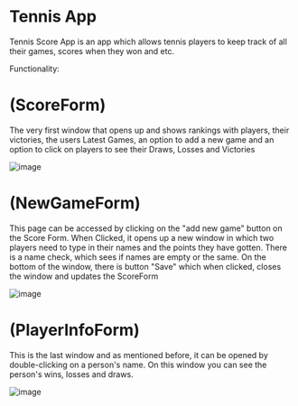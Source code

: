 # Tennis App

Tennis Score App is an app which allows tennis players to keep track of all their games, scores when they won and etc.

Functionality:

# (ScoreForm) 
 The very first window that opens up and shows rankings with players, their victories, the users Latest Games, an option to add a new game and an option to click on players to see their Draws, Losses and Victories

![image](https://github.com/user-attachments/assets/96abcba6-d333-4d15-99cc-b02ac5038f73)


# (NewGameForm)
 This page can be accessed by clicking on the "add new game" button on the Score Form. When Clicked, it opens up a new window in which two players need to type in their names and the points they have gotten. 
 There is a name check, which sees if names are empty or the same.
 On the bottom of the window, there is button "Save" which when clicked, closes the window and updates the ScoreForm

![image](https://github.com/user-attachments/assets/4ab029b7-5525-4bc0-9ab1-1948008f2a07)


# (PlayerInfoForm)
 This is the last window and as mentioned before, it can be opened by double-clicking on a person's name. On this window you can see the person's wins, losses and draws.

![image](https://github.com/user-attachments/assets/0eba6ee4-4939-45f1-acca-e902339eed8a)


